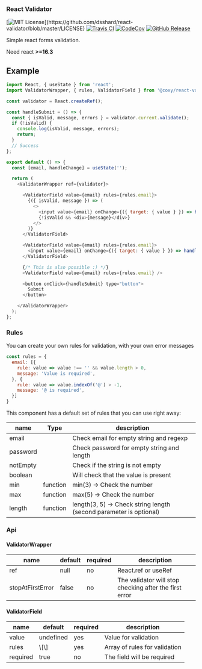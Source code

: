 ### React Validator

[![MIT License](https://img.shields.io/apm/l/atomic-design-ui.svg?)](https://github.com/dsshard/react-validator/blob/master/LICENSE)
[![Travis CI](https://travis-ci.org/dsshard/react-validator.svg?branch=master)](https://travis-ci.org/dsshard/react-validator)
[![CodeCov](https://codecov.io/gh/dsshard/react-validator/branch/master/graph/badge.svg)](https://codecov.io/gh/tterb/yt2mp3)
[![GitHub Release](https://img.shields.io/github/release/dsshard/react-validator.svg?style=flat)]()  


Simple react forms validation.

Need react **>=16.3**

## Example

``` javascript
import React, { useState } from 'react';
import ValidatorWrapper, { rules, ValidatorField } from '@coxy/react-validator';

const validator = React.createRef();

const handleSubmit = () => {
  const { isValid, message, errors } = validator.current.validate();
  if (!isValid) {
    console.log(isValid, message, errors);
    return;
  }
  // Success
};

export default () => {
  const [email, handleChange] = useState('');

  return (
    <ValidatorWrapper ref={validator}>

      <ValidatorField value={email} rules={rules.email}>
        {({ isValid, message }) => (
          <>
            <input value={email} onChange={({ target: { value } }) => handleChange(value)} />
            {!isValid && <div>{message}</div>}
          </>
        )}
      </ValidatorField>

      <ValidatorField value={email} rules={rules.email}>
        <input value={email} onChange={({ target: { value } }) => handleChange(value)} />
      </ValidatorField>

      {/* This is also possible :) */}
      <ValidatorField value={email} rules={rules.email} />

      <button onClick={handleSubmit} type="button">
        Submit
      </button>

    </ValidatorWrapper>
  );
};
```

### Rules

You can create your own rules for validation, with your own error messages


``` javascript
const rules = {
  email: [{
    rule: value => value !== '' && value.length > 0,
    message: 'Value is required',
  }, {
    rule: value => value.indexOf('@') > -1,
    message: '@ is required',
  }]
}
```

This component has a default set of rules that you can use right away:

| ****name**** | **Type** | **description**                                                         |
|--------------|----------|-------------------------------------------------------------------------|
| email        |          | Check email for empty string and regexp                                 |
| password     |          | Check password for empty string and length                              |
| notEmpty     |          | Check if the string is not empty                                        |
| boolean      |          | Will check that the value is present                                    |
| min          | function | min\(3\) \-> Check the number                                           |
| max          | function | max\(5\) \-> Check the number                                           |
| length       | function | length\(3, 5\) \-> Check string length \(second parameter is optional\) |



### Api

#### ValidatorWrapper

 **name**         | **default** | **required** | **description**                                        
------------------|-------------|--------------|--------------------------------------------------------
 ref              | null        | no           | React\.ref or useRef                                   
 stopAtFirstError | false       | no           | The validator will stop checking after the first error       



#### ValidatorField

 ****name**** | ****default**** | ****required**** | **description**               
--------------|-----------------|------------------|-------------------------------
 value        | undefined       | yes              | Value for validation          
 rules        | \\\[\\\]        | yes              | Array of rules for validation 
 required     | true            | no               | The field will be required  


